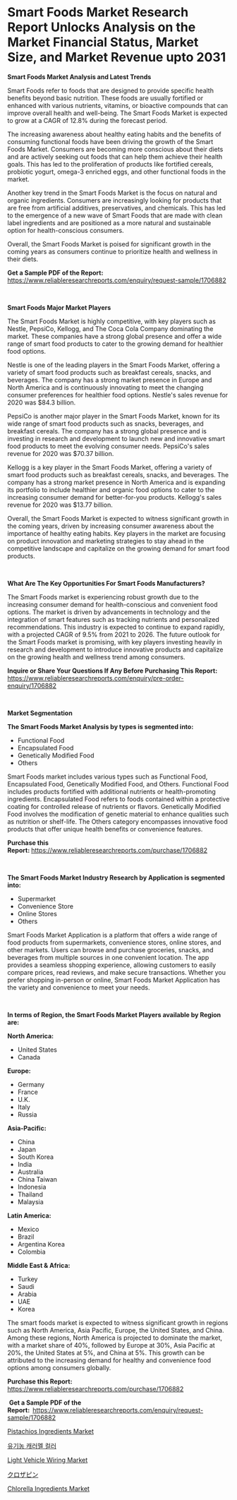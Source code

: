 <p><h1>Smart Foods Market Research Report Unlocks Analysis on the Market Financial Status, Market Size, and Market Revenue upto 2031</h1></p><p><strong>Smart Foods Market Analysis and Latest Trends</strong></p>
<p><p>Smart Foods refer to foods that are designed to provide specific health benefits beyond basic nutrition. These foods are usually fortified or enhanced with various nutrients, vitamins, or bioactive compounds that can improve overall health and well-being. The Smart Foods Market is expected to grow at a CAGR of 12.8% during the forecast period.</p><p>The increasing awareness about healthy eating habits and the benefits of consuming functional foods have been driving the growth of the Smart Foods Market. Consumers are becoming more conscious about their diets and are actively seeking out foods that can help them achieve their health goals. This has led to the proliferation of products like fortified cereals, probiotic yogurt, omega-3 enriched eggs, and other functional foods in the market.</p><p>Another key trend in the Smart Foods Market is the focus on natural and organic ingredients. Consumers are increasingly looking for products that are free from artificial additives, preservatives, and chemicals. This has led to the emergence of a new wave of Smart Foods that are made with clean label ingredients and are positioned as a more natural and sustainable option for health-conscious consumers.</p><p>Overall, the Smart Foods Market is poised for significant growth in the coming years as consumers continue to prioritize health and wellness in their diets.</p></p>
<p><strong>Get a Sample PDF of the Report:&nbsp;</strong> <a href="https://www.reliableresearchreports.com/enquiry/request-sample/1706882">https://www.reliableresearchreports.com/enquiry/request-sample/1706882</a></p>
<p>&nbsp;</p>
<p><strong>Smart Foods Major Market Players</strong></p>
<p><p>The Smart Foods Market is highly competitive, with key players such as Nestle, PepsiCo, Kellogg, and The Coca Cola Company dominating the market. These companies have a strong global presence and offer a wide range of smart food products to cater to the growing demand for healthier food options.</p><p>Nestle is one of the leading players in the Smart Foods Market, offering a variety of smart food products such as breakfast cereals, snacks, and beverages. The company has a strong market presence in Europe and North America and is continuously innovating to meet the changing consumer preferences for healthier food options. Nestle's sales revenue for 2020 was $84.3 billion.</p><p>PepsiCo is another major player in the Smart Foods Market, known for its wide range of smart food products such as snacks, beverages, and breakfast cereals. The company has a strong global presence and is investing in research and development to launch new and innovative smart food products to meet the evolving consumer needs. PepsiCo's sales revenue for 2020 was $70.37 billion.</p><p>Kellogg is a key player in the Smart Foods Market, offering a variety of smart food products such as breakfast cereals, snacks, and beverages. The company has a strong market presence in North America and is expanding its portfolio to include healthier and organic food options to cater to the increasing consumer demand for better-for-you products. Kellogg's sales revenue for 2020 was $13.77 billion.</p><p>Overall, the Smart Foods Market is expected to witness significant growth in the coming years, driven by increasing consumer awareness about the importance of healthy eating habits. Key players in the market are focusing on product innovation and marketing strategies to stay ahead in the competitive landscape and capitalize on the growing demand for smart food products.</p></p>
<p>&nbsp;</p>
<p><strong>What Are The Key Opportunities For Smart Foods Manufacturers?</strong></p>
<p><p>The Smart Foods market is experiencing robust growth due to the increasing consumer demand for health-conscious and convenient food options. The market is driven by advancements in technology and the integration of smart features such as tracking nutrients and personalized recommendations. This industry is expected to continue to expand rapidly, with a projected CAGR of 9.5% from 2021 to 2026. The future outlook for the Smart Foods market is promising, with key players investing heavily in research and development to introduce innovative products and capitalize on the growing health and wellness trend among consumers.</p></p>
<p><strong>Inquire or Share Your Questions If Any Before Purchasing This Report:</strong> <a href="https://www.reliableresearchreports.com/enquiry/pre-order-enquiry/1706882">https://www.reliableresearchreports.com/enquiry/pre-order-enquiry/1706882</a></p>
<p>&nbsp;</p>
<p><strong>Market Segmentation</strong></p>
<p><strong>The Smart Foods Market Analysis by types is segmented into:</strong></p>
<p><ul><li>Functional Food</li><li>Encapsulated Food</li><li>Genetically Modified Food</li><li>Others</li></ul></p>
<p><p>Smart Foods market includes various types such as Functional Food, Encapsulated Food, Genetically Modified Food, and Others. Functional Food includes products fortified with additional nutrients or health-promoting ingredients. Encapsulated Food refers to foods contained within a protective coating for controlled release of nutrients or flavors. Genetically Modified Food involves the modification of genetic material to enhance qualities such as nutrition or shelf-life. The Others category encompasses innovative food products that offer unique health benefits or convenience features.</p></p>
<p><strong>Purchase this Report:&nbsp;</strong><a href="https://www.reliableresearchreports.com/purchase/1706882">https://www.reliableresearchreports.com/purchase/1706882</a></p>
<p>&nbsp;</p>
<p><strong>The Smart Foods Market Industry Research by Application is segmented into:</strong></p>
<p><ul><li>Supermarket</li><li>Convenience Store</li><li>Online Stores</li><li>Others</li></ul></p>
<p><p>Smart Foods Market Application is a platform that offers a wide range of food products from supermarkets, convenience stores, online stores, and other markets. Users can browse and purchase groceries, snacks, and beverages from multiple sources in one convenient location. The app provides a seamless shopping experience, allowing customers to easily compare prices, read reviews, and make secure transactions. Whether you prefer shopping in-person or online, Smart Foods Market Application has the variety and convenience to meet your needs.</p></p>
<p>&nbsp;</p>
<p><strong>In terms of Region, the Smart Foods Market Players available by Region are:</strong></p>
<p>
    <p> <strong> North America: </strong>
        <ul>
            <li>United States</li>
            <li>Canada</li>
        </ul>
        </p> 
    <p> <strong> Europe: </strong>
        <ul>
            <li>Germany</li>
            <li>France</li>
            <li>U.K.</li>
            <li>Italy</li>
            <li>Russia</li>
        </ul>
        </p> 
    <p> <strong> Asia-Pacific: </strong>
        <ul>
            <li>China</li>
            <li>Japan</li>
            <li>South Korea</li>
            <li>India</li>
            <li>Australia</li>
            <li>China Taiwan</li>
            <li>Indonesia</li>
            <li>Thailand</li>
            <li>Malaysia</li>
        </ul>
        </p> 
    <p> <strong> Latin America: </strong>
        <ul>
            <li>Mexico</li>
            <li>Brazil</li>
            <li>Argentina Korea</li>
            <li>Colombia</li>
        </ul>
        </p> 
    <p> <strong> Middle East & Africa: </strong>
        <ul>
            <li>Turkey</li>
            <li>Saudi</li>
            <li>Arabia</li>
            <li>UAE</li>
            <li>Korea</li>
        </ul>
    </p>
    </p>
<p><p>The smart foods market is expected to witness significant growth in regions such as North America, Asia Pacific, Europe, the United States, and China. Among these regions, North America is projected to dominate the market, with a market share of 40%, followed by Europe at 30%, Asia Pacific at 20%, the United States at 5%, and China at 5%. This growth can be attributed to the increasing demand for healthy and convenience food options among consumers globally.</p></p>
<p><strong>Purchase this Report: </strong><a href="https://www.reliableresearchreports.com/purchase/1706882">https://www.reliableresearchreports.com/purchase/1706882</a></p>
<p>&nbsp;<strong>Get a Sample PDF of the Report:&nbsp;&nbsp;</strong><a href="https://www.reliableresearchreports.com/enquiry/request-sample/1706882">https://www.reliableresearchreports.com/enquiry/request-sample/1706882</a></p>
<p><strong></strong></p>
<p><p><a href="https://github.com/biheemgalvinlouises6hokrh3h/Market-Research-Report-List-1/blob/main/pistachios-ingredients-market.md">Pistachios Ingredients Market</a></p><p><a href="https://github.com/hxzi07639916/Market-Research-Report-List-1/blob/main/449408516137.md">유기농 캐러멜 컬러</a></p><p><a href="https://issuu.com/reportprime-2/docs/light-vehicle-wiring-market-size-2030.pptx">Light Vehicle Wiring Market</a></p><p><a href="https://github.com/dadanedu33/Market-Research-Report-List-1/blob/main/585899917505.md">クロザピン</a></p><p><a href="https://github.com/guneycigdem35/Market-Research-Report-List-2/blob/main/chlorella-ingredients-market.md">Chlorella Ingredients Market</a></p></p>